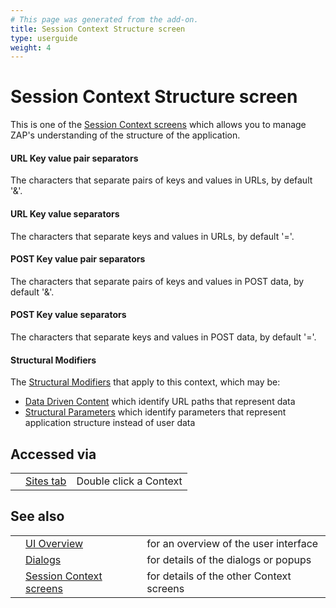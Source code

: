 ```yaml
---
# This page was generated from the add-on.
title: Session Context Structure screen
type: userguide
weight: 4
---
```


# Session Context Structure screen

This is one of the [Session Context screens](/docs/desktop/ui/dialogs/session/contexts/)
which allows you to manage ZAP's understanding of the structure of the application.

#### URL Key value pair separators

The characters that separate pairs of keys and values in URLs, by default '\&'.

#### URL Key value separators

The characters that separate keys and values in URLs, by default '='.

#### POST Key value pair separators

The characters that separate pairs of keys and values in POST data, by default '\&'.

#### POST Key value separators

The characters that separate keys and values in POST data, by default '='.

#### Structural Modifiers

The [Structural Modifiers](/docs/desktop/start/features/structmods/) that apply to this context, which may be:

- [Data Driven Content](/docs/desktop/start/features/ddc/) which identify URL paths that represent data
- [Structural Parameters](/docs/desktop/start/features/structparams/) which identify parameters that represent application structure instead of user data

## Accessed via

|     |                                           |                        |
| --- | ----------------------------------------- | ---------------------- |
|     | [Sites tab](/docs/desktop/ui/tabs/sites/) | Double click a Context |

## See also

|     |                                                                       |                                          |
| --- | --------------------------------------------------------------------- | ---------------------------------------- |
|     | [UI Overview](/docs/desktop/ui/)                                      | for an overview of the user interface    |
|     | [Dialogs](/docs/desktop/ui/dialogs/)                                  | for details of the dialogs or popups     |
|     | [Session Context screens](/docs/desktop/ui/dialogs/session/contexts/) | for details of the other Context screens |
